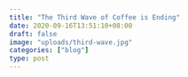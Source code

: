 ```yaml
---
title: "The Third Wave of Coffee is Ending"
date: 2020-09-16T13:51:10+08:00
draft: false
image: "uploads/third-wave.jpg"
categories: ["blog"]
type: post
---
```

